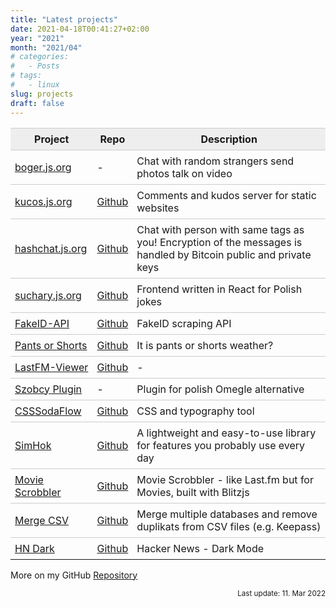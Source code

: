 ```yaml
---
title: "Latest projects"
date: 2021-04-18T00:41:27+02:00
year: "2021"
month: "2021/04"
# categories:
#   - Posts
# tags:
#   - linux
slug: projects
draft: false
---
```


<style>

table {
   border-collapse: collapse;
}
thead tr th{
    background-color: #eee;
}
td, thead tr th {
    padding: 7px;
    border-top: 1px solid #ccc;
}
tr:hover {
    background-color: #eee;
}
small {
    float: right;
}
</style>

| Project                                                               | Repo                                                              | Description                                                                                                      |
| --------------------------------------------------------------------- | ----------------------------------------------------------------- | ---------------------------------------------------------------------------------------------------------------- |
| [boger.js.org](https://boger.js.org/)                                 | -                                                                 | Chat with random strangers send photos talk on video                                                             |
| [kucos.js.org](https://kucos.js.org/)                                 | [Github](https://github.com/kucosjs/kucos)                        | Comments and kudos server for static websites                                                                    |
| [hashchat.js.org](https://hashchat.js.org)                            | [Github](https://github.com/skorotkiewicz/HashChat/)              | Chat with person with same tags as you! Encryption of the messages is handled by Bitcoin public and private keys |
| [suchary.js.org](https://suchary.js.org)                              | [Github](https://github.com/skorotkiewicz/suchary)                | Frontend written in React for Polish jokes                                                                       |
| [FakeID-API](https://fakeid.now.sh/)                                  | [Github](https://github.com/skorotkiewicz/FakeID-API)             | FakeID scraping API                                                                                              |
| [Pants or Shorts](https://skorotkiewicz.github.io/pants-or-shorts/)   | [Github](https://github.com/skorotkiewicz/pants-or-shorts)        | It is pants or shorts weather?                                                                                   |
| [LastFM-Viewer](https://lastfm.vercel.app/)                           | [Github](https://github.com/skorotkiewicz/lastfm-web-viewer-node) | -                                                                                                                |
| [Szobcy Plugin](https://szobcy.vercel.app/)                           | -                                                                 | Plugin for polish Omegle alternative                                                                             |
| [CSSSodaFlow](https://skorotkiewicz.github.io/CSSSodaFlow/)           | [Github](https://github.com/skorotkiewicz/CSSSodaFlow)            | CSS and typography tool                                                                                          |
| [SimHok](https://www.npmjs.com/package/simhok)                        | [Github](https://github.com/skorotkiewicz/SimHok)                 | A lightweight and easy-to-use library for features you probably use every day                                    |
| [Movie Scrobbler](https://movie-scrobbler.herokuapp.com/)             | [Github](https://github.com/skorotkiewicz/movies-scrobbler)       | Movie Scrobbler - like Last.fm but for Movies, built with Blitzjs                                                |
| [Merge CSV](https://www.npmjs.com/package/merge-csv-keepass)          | [Github](https://github.com/skorotkiewicz/merge-csv-keepass)      | Merge multiple databases and remove duplikats from CSV files (e.g. Keepass)                                      |
| [HN Dark](https://userstyles.org/styles/175664/hacker-news-dark-mode) | [Github](https://github.com/skorotkiewicz/HN-Darkmode)            | Hacker News - Dark Mode                                                                                          |

More on my GitHub [Repository](https://github.com/skorotkiewicz?tab=repositories)

<small>Last update: 11. Mar 2022</small>
